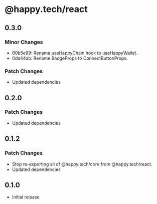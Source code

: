 # @happy.tech/react

## 0.3.0

### Minor Changes

- 80b5e99: Rename useHappyChain hook to useHappyWallet.
- 0da44ab: Rename BadgeProps to ConnectButtonProps.

### Patch Changes

- Updated dependencies

## 0.2.0

### Patch Changes

- Updated dependencies

## 0.1.2

### Patch Changes

- Stop re-exporting all of @happy.tech/core from @happy.tech/react.
- Updated dependencies

## 0.1.0

- Initial release
